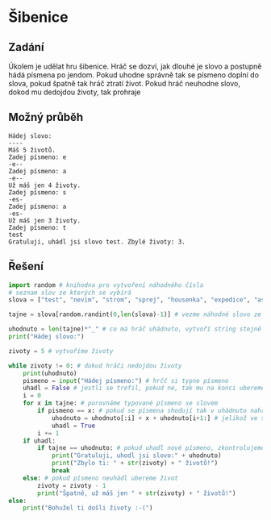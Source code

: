 # Šibenice

## Zadání

Úkolem je udělat hru šibenice.
Hráč se dozví, jak dlouhé je slovo a postupně hádá písmena po jendom.
Pokud uhodne správně tak se písmeno doplní do slova, pokud špatně tak hráč ztratí život.
Pokud hráč neuhodne slovo, dokod mu dedojdou životy, tak prohraje

## Možný průběh

```
Hádej slovo:
----
Máš 5 životů.
Zadej písmeno: e
-e--
Zadej písmeno: a
-e--
Už máš jen 4 životy.
Zadej písmeno: s
-es-
Zadej písmeno: a
-es-
Už máš jen 3 životy.
Zadej písmeno: t
test
Gratuluji, uhádl jsi slovo test. Zbylé životy: 3.
```

## Řešení

```python
import random # knihodna pro vytvoření náhodného čísla
# seznam slov ze kterých se vybírá
slova = ["test", "nevim", "strom", "sprej", "housenka", "expedice", "astronomie", "zmrzlina"]

tajne = slova[random.randint(0,len(slova)-1)] # vezme náhodné slovo ze seznamu

uhodnuto = len(tajne)*"_" # co má hráč uhádnuto, vytvoří string stejně dlouhý jako tajné
print("Hádej slovo:")

zivoty = 5 # vytvoříme životy

while zivoty != 0: # dokud hráči nedojdou životy
    print(uhodnuto)
    pismeno = input("Hádej písmeno:") # hrčč si typne písmeno
    uhadl = False # jestli se trefil, pokud ne, tak mu na konci ubereme život
    i = 0
    for x in tajne: # porovnáme typované písmeno se slovem
        if pismeno == x: # pokud se písmena shodují tak v uhádnuto nahradíme _ za dané písmeno
            uhodnuto = uhodnuto[:i] + x + uhodnuto[i+1:] # jelikož ve stringu nejde přepisovat přímo na indexu, musíme ho rozdělit a vložit písmeno mezi
            uhadl = True
        i += 1
    if uhadl:
        if tajne == uhodnuto: # pokud uhadl nové písmeno, zkontrolujeme, zda má celé slovo nebo ne
            print("Gratuluji, uhodl jsi slovo:" + uhodnuto)
            print("Zbylo ti: " + str(zivoty) + " životů!")
            break
    else: # pokud písmeno neuhádl ubereme život
        zivoty = zivoty - 1
        print("Špatně, už máš jen " + str(zivoty) + " životů!")
else:
    print("Bohužel ti došli životy :-(")
    
```